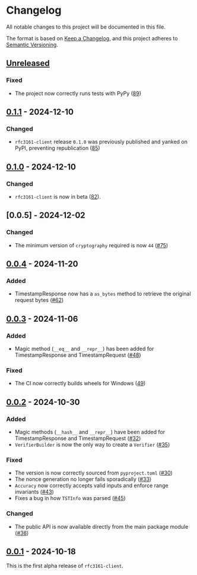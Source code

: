 # Changelog

All notable changes to this project will be documented in this file.

The format is based on [Keep a Changelog](https://keepachangelog.com/en/1.0.0/),
and this project adheres to [Semantic Versioning](https://semver.org/spec/v2.0.0.html).

## [Unreleased]

### Fixed

- The project now correctly runs tests with PyPy
  ([89](https://github.com/trailofbits/rfc3161-client/pull/89))

## [0.1.1] - 2024-12-10

### Changed

- `rfc3161-client` release `0.1.0` was previously published and yanked on PyPI, preventing
  republication ([85](https://github.com/trailofbits/rfc3161-client/pull/85))

## [0.1.0] - 2024-12-10

### Changed

- `rfc3161-client` is now in beta ([82](https://github.com/trailofbits/rfc3161-client/pull/82)).

## [0.0.5] - 2024-12-02

### Changed

- The minimum version of `cryptography` required is now `44`
  ([#75](https://github.com/trailofbits/rfc3161-client/pull/75))

## [0.0.4] - 2024-11-20

### Added

- TimestampResponse now has a `as_bytes` method to retrieve the original
  request bytes ([#62](https://github.com/trailofbits/rfc3161-client/pull/62))

## [0.0.3] - 2024-11-06

### Added

- Magic method (`__eq__` and `__repr__`) has been added for TimestampResponse
  and TimestampRequest ([#48](https://github.com/trailofbits/rfc3161-client/pull/48))

### Fixed

- The CI now correctly builds wheels for Windows
  ([49](https://github.com/trailofbits/rfc3161-client/pull/49))

## [0.0.2] - 2024-10-30

### Added

- Magic methods (`__hash__` and `__repr__`) have been added for
  TimestampResponse and TimestampRequest ([#32](https://github.com/trailofbits/rfc3161-client/pull/32))
- `VerifierBuilder` is now the only way to create a `Verifier` ([#35](https://github.com/trailofbits/rfc3161-client/pull/35))

### Fixed

- The version is now correctly sourced from `pyproject.toml` ([#30](https://github.com/trailofbits/rfc3161-client/pull/30))
- The nonce generation no longer fails sporadically ([#33](https://github.com/trailofbits/rfc3161-client/pull/33))
- `Accuracy` now correctly accepts valid inputs and enforce range invariants ([#43](https://github.com/trailofbits/rfc3161-client/pull/43))
- Fixes a bug in how `TSTInfo` was parsed ([#45](https://github.com/trailofbits/rfc3161-client/pull/45))

### Changed

- The public API is now available directly from the main package module ([#36](https://github.com/trailofbits/rfc3161-client/pull/36))

## [0.0.1] - 2024-10-18

This is the first alpha release of `rfc3161-client`.

[Unreleased]: https://github.com/trailofbits/rfc3161-client/compare/v0.1.1...HEAD
[0.1.1]: https://github.com/trailofbits/rfc3161-client/compare/v0.1.0...v0.1.1
[0.1.0]: https://github.com/trailofbits/rfc3161-client/compare/v0.0.5...v0.1.0
[0.0.4]: https://github.com/trailofbits/rfc3161-client/compare/v0.0.4...v0.0.5
[0.0.4]: https://github.com/trailofbits/rfc3161-client/compare/v0.0.3...v0.0.4
[0.0.3]: https://github.com/trailofbits/rfc3161-client/compare/v0.0.2...v0.0.3
[0.0.2]: https://github.com/trailofbits/rfc3161-client/compare/v0.0.1...v0.0.2
[0.0.1]: https://github.com/trailofbits/rfc3161-client/releases/tag/v0.0.1
